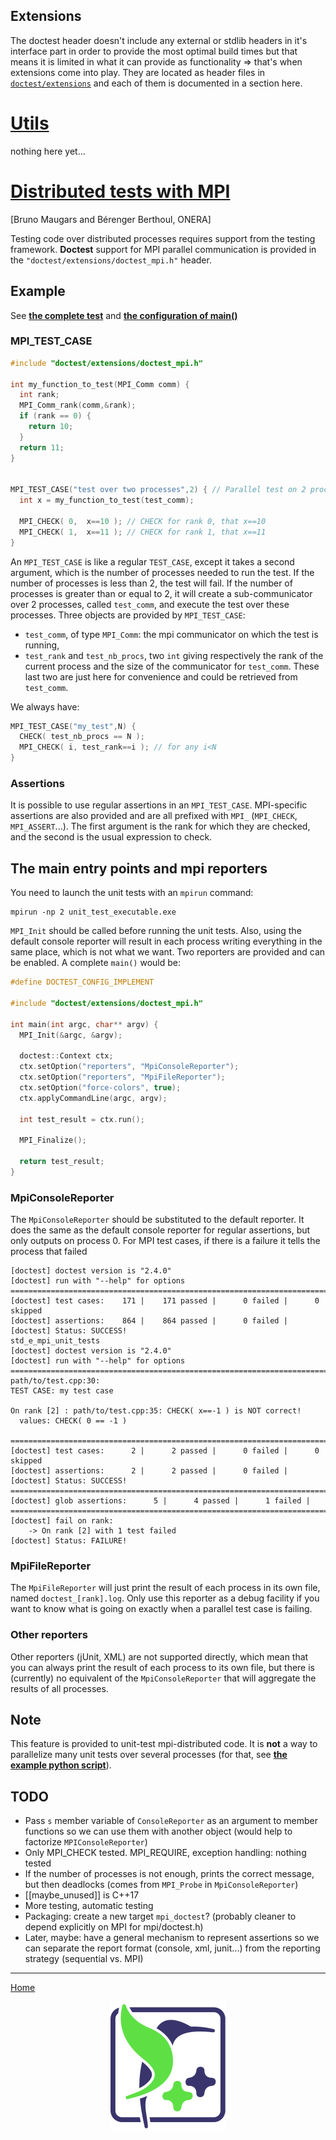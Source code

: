 ## Extensions

The doctest header doesn't include any external or stdlib headers in it's interface part
in order to provide the most optimal build times but that means it is limited in what it
can provide as functionality => that's when extensions come into play. They are located
as header files in [`doctest/extensions`](../../doctest/extensions) and each of them is
documented in a section here.

# [Utils](../../doctest/extensions/doctest_util.h)

nothing here yet...

# [Distributed tests with MPI](../../doctest/extensions/doctest_mpi.h)

[Bruno Maugars and Bérenger Berthoul, ONERA]

Testing code over distributed processes requires support from the testing framework.
**Doctest** support for MPI parallel communication is provided in the
`"doctest/extensions/doctest_mpi.h"` header.

## Example

See [**the complete test**](../../examples/mpi/mpi.cpp) and
[**the configuration of main()**](../../examples/mpi/main.cpp)

### MPI_TEST_CASE

```c++
#include "doctest/extensions/doctest_mpi.h"

int my_function_to_test(MPI_Comm comm) {
  int rank;
  MPI_Comm_rank(comm,&rank);
  if (rank == 0) {
    return 10;
  }
  return 11;
}


MPI_TEST_CASE("test over two processes",2) { // Parallel test on 2 processes
  int x = my_function_to_test(test_comm);

  MPI_CHECK( 0,  x==10 ); // CHECK for rank 0, that x==10
  MPI_CHECK( 1,  x==11 ); // CHECK for rank 1, that x==11
}
```

An `MPI_TEST_CASE` is like a regular `TEST_CASE`, except it takes a second argument,
which is the number of processes needed to run the test. If the number of processes is
less than 2, the test will fail. If the number of processes is greater than or equal to
2, it will create a sub-communicator over 2 processes, called `test_comm`, and execute
the test over these processes. Three objects are provided by `MPI_TEST_CASE`:

-   `test_comm`, of type `MPI_Comm`: the mpi communicator on which the test is running,
-   `test_rank` and `test_nb_procs`, two `int` giving respectively the rank of the
    current process and the size of the communicator for `test_comm`. These last two are
    just here for convenience and could be retrieved from `test_comm`.

We always have:

```c++
MPI_TEST_CASE("my_test",N) {
  CHECK( test_nb_procs == N );
  MPI_CHECK( i, test_rank==i ); // for any i<N
}
```

### Assertions

It is possible to use regular assertions in an `MPI_TEST_CASE`. MPI-specific assertions
are also provided and are all prefixed with `MPI_` (`MPI_CHECK`, `MPI_ASSERT`...). The
first argument is the rank for which they are checked, and the second is the usual
expression to check.

## The main entry points and mpi reporters

You need to launch the unit tests with an `mpirun` command:

```
mpirun -np 2 unit_test_executable.exe
```

`MPI_Init` should be called before running the unit tests. Also, using the default
console reporter will result in each process writing everything in the same place, which
is not what we want. Two reporters are provided and can be enabled. A complete `main()`
would be:

```c++
#define DOCTEST_CONFIG_IMPLEMENT

#include "doctest/extensions/doctest_mpi.h"

int main(int argc, char** argv) {
  MPI_Init(&argc, &argv);

  doctest::Context ctx;
  ctx.setOption("reporters", "MpiConsoleReporter");
  ctx.setOption("reporters", "MpiFileReporter");
  ctx.setOption("force-colors", true);
  ctx.applyCommandLine(argc, argv);

  int test_result = ctx.run();

  MPI_Finalize();

  return test_result;
}
```

### MpiConsoleReporter

The `MpiConsoleReporter` should be substituted to the default reporter. It does the same
as the default console reporter for regular assertions, but only outputs on process 0.
For MPI test cases, if there is a failure it tells the process that failed

```
[doctest] doctest version is "2.4.0"
[doctest] run with "--help" for options
===============================================================================
[doctest] test cases:    171 |    171 passed |      0 failed |      0 skipped
[doctest] assertions:    864 |    864 passed |      0 failed |
[doctest] Status: SUCCESS!
std_e_mpi_unit_tests
[doctest] doctest version is "2.4.0"
[doctest] run with "--help" for options
===============================================================================
path/to/test.cpp:30:
TEST CASE: my test case

On rank [2] : path/to/test.cpp:35: CHECK( x==-1 ) is NOT correct!
  values: CHECK( 0 == -1 )

===============================================================================
[doctest] test cases:      2 |      2 passed |      0 failed |      0 skipped
[doctest] assertions:      2 |      2 passed |      0 failed |
[doctest] Status: SUCCESS!
===============================================================================
[doctest] glob assertions:      5 |      4 passed |      1 failed |
===============================================================================
[doctest] fail on rank:
    -> On rank [2] with 1 test failed
[doctest] Status: FAILURE!
```

### MpiFileReporter

The `MpiFileReporter` will just print the result of each process in its own file, named
`doctest_[rank].log`. Only use this reporter as a debug facility if you want to know
what is going on exactly when a parallel test case is failing.

### Other reporters

Other reporters (jUnit, XML) are not supported directly, which mean that you can always
print the result of each process to its own file, but there is (currently) no equivalent
of the `MpiConsoleReporter` that will aggregate the results of all processes.

## Note

This feature is provided to unit-test mpi-distributed code. It is **not** a way to
parallelize many unit tests over several processes (for that, see
[**the example python script**](../../examples/range_based_execution.py)).

## TODO

-   Pass `s` member variable of `ConsoleReporter` as an argument to member functions so
    we can use them with another object (would help to factorize `MPIConsoleReporter`)
-   Only MPI_CHECK tested. MPI_REQUIRE, exception handling: nothing tested
-   If the number of processes is not enough, prints the correct message, but then
    deadlocks (comes from `MPI_Probe` in `MpiConsoleReporter`)
-   [[maybe_unused]] is C++17
-   More testing, automatic testing
-   Packaging: create a new target `mpi_doctest`? (probably cleaner to depend explicitly
    on MPI for mpi/doctest.h)
-   Later, maybe: have a general mechanism to represent assertions so we can separate
    the report format (console, xml, junit...) from the reporting strategy (sequential
    vs. MPI)

---

[Home](readme.md#reference)

<p align="center"><img src="../../scripts/data/logo/icon_2.svg"></p>
